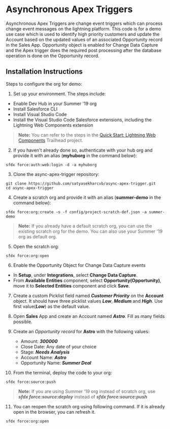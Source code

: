 # Asynchronous Apex Triggers

Asynchronous Apex Triggers are change event triggers which can process change event messages on the lightning platform. This code is for a demo use case which is used to identify high priority customers and update the Account based on the updated values of an associated Opportunity record in the Sales App. Opportunity object is enabled for Change Data Capture and the Apex trigger does the required post processing after the database operation is done on the Opportunity record.


## Installation Instructions
Steps to configure the org for demo:
1. Set up your environment. The steps include:

-   Enable Dev Hub in your Summer '19 org
-   Install Salesforce CLI
-   Install Visual Studio Code
-   Install the Visual Studio Code Salesforce extensions, including the Lightning Web Components extension

>**Note:** You can refer to the steps in the [Quick Start: Lightning Web Components](https://trailhead.salesforce.com/content/learn/projects/quick-start-lightning-web-components/) Trailhead project. 

2. If you haven't already done so, authenticate with your hub org and provide it with an alias (**myhuborg** in the command below):

```
sfdx force:auth:web:login -d -a myhuborg
```

3. Clone the async-apex-trigger repository:

```
git clone https://github.com/satyasekharcvb/async-apex-trigger.git
cd async-apex-trigger
```

4. Create a scratch org and provide it with an alias (**summer-demo** in the command below):

```
sfdx force:org:create -s -f config/project-scratch-def.json -a summer-demo
```
>**Note:** If you already have a default scratch org, you can use the existing scratch org for the demo. You can also use your Summer '19 org as default org.

5. Open the scratch org:
   
```
sfdx force:org:open 
```

6. Enable the Opportunity Object for Change Data Capture events
- In **Setup**, under **Integrations**, select **Change Data Capture**.
- From **Available Entities** component, select **Opportunity(Opportunity)**, move it to **Selected Entities** component and click **Save**.
  
7. Create a custom Picklist field named **_Customer Priority_** on the **Account** object. It should have three picklist values **_Low_**, **_Medium_** and **_High_**. Use first value(**_Low_**) as the default value. 

8. Open **Sales** App and create an Account named **_Astro_**. Fill as many fields possible.

9. Create an *Opportunity record* for **Astro** with the following values:
    - Amount: **_300000_**
    - Close Date: Any date of your choice
    - Stage: **_Needs Analysis_**
    - Account Name: **_Astro_**
    - Opportunity Name: **_Summer Deal_**


10. From the terminal, deploy the code to your org:

```
sfdx force:source:push
```
>**Note:** If you are using Summer '19 org instead of scratch org, use **_sfdx force:source:deploy_** instead of **_sfdx force:source:push_**
11.   You can reopen the scratch org using following command. If it is already open in the browser, you can refresh it.
    
```
sfdx force:org:open 
```
   